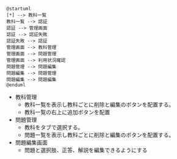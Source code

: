 ``` plantuml
@startuml
[*] --> 教科一覧
教科一覧 --> 認証
認証 --> 管理画面
認証 --> 認証失敗
認証失敗 --> 認証
管理画面 --> 教科管理
管理画面 --> 問題管理
管理画面 --> 利用状況確認
問題管理 --> 問題編集
問題編集 --> 問題管理
問題編集 --> 問題編集
@enduml
```
- 教科管理
    - 教科一覧を表示し教科ごとに削除と編集のボタンを配置する。
    - 教科一覧の右上に追加ボタンを配置
- 問題管理
    - 教科をタブで選択する。
    - 問題一覧を表示し教科ごとに削除と編集のボタンを配置する。
- 問題編集画面
    - 問題と選択肢、正答、解説を編集できるようにする